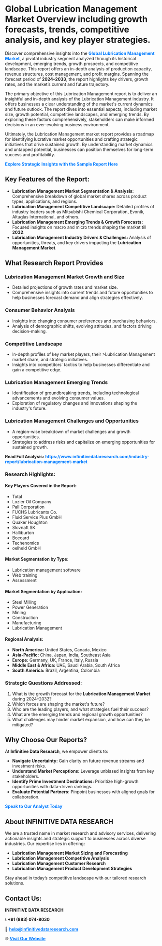 <h1>Global Lubrication Management Market Overview including growth forecasts, trends, competitive analysis, and key player strategies.</h1>
<p>
Discover comprehensive insights into the 
<a href="https://www.infinitivedataresearch.com/industry-report/lubrication-management-market" rel="dofollow" style="color: #007BFF; text-decoration: none;"><strong>Global Lubrication Management Market</strong></a>, a pivotal industry segment analyzed through its historical development, emerging trends, growth prospects, and competitive landscape. This report offers an in-depth analysis of production capacity, revenue structures, cost management, and profit margins. Spanning the forecast period of <strong>2024–2033</strong>, the report highlights key drivers, growth rates, and the market’s current and future trajectory.
</p>
<p>
The primary objective of this Lubrication Management report is to deliver an insightful and in-depth analysis of the Lubrication Management industry. It offers businesses a clear understanding of the market's current dynamics and future outlook. The report dives into essential aspects, including market size, growth potential, competitive landscapes, and emerging trends. By exploring these factors comprehensively, stakeholders can make informed decisions in an ever-evolving business environment.
</p>
<p>
Ultimately, the Lubrication Management market report provides a roadmap for identifying lucrative market opportunities and crafting strategic initiatives that drive sustained growth. By understanding market dynamics and untapped potential, businesses can position themselves for long-term success and profitability.
</p>
<p>
<a href="https://www.infinitivedataresearch.com/request-sample/reportId=102608" style="color: #007BFF; text-decoration: none;"><strong>Explore Strategic Insights with the Sample Report Here</strong></a>
</p>

<h2>Key Features of the Report:</h2>
<ul>
<li><strong>Lubrication Management Market Segmentation & Analysis:</strong> Comprehensive breakdown of global market shares across product types, applications, and regions.</li>
<li><strong>Lubrication Management Competitive Landscape:</strong> Detailed profiles of industry leaders such as Mitsubishi Chemical Corporation, Evonik, Altuglas International, and others.</li>
<li><strong>Lubrication Management Emerging Trends & Growth Forecasts:</strong> Focused insights on macro and micro trends shaping the market till <strong>2032</strong>.</li>
<li><strong>Lubrication Management Industry Drivers & Challenges:</strong> Analysis of opportunities, threats, and key drivers impacting the <strong>Lubrication Management Market</strong>.</li>
</ul>

<h2>What Research Report Provides</h2>
<h3>Lubrication Management Market Growth and Size</h3>
<ul>
<li>Detailed projections of growth rates and market size.</li>
<li>Comprehensive insights into current trends and future opportunities to help businesses forecast demand and align strategies effectively.</li>
</ul>

<h3>Consumer Behavior Analysis</h3>
<ul>
<li>Insights into changing consumer preferences and purchasing behaviors.</li>
<li>Analysis of demographic shifts, evolving attitudes, and factors driving decision-making.</li>
</ul>

<h3>Competitive Landscape</h3>
<ul>
<li>In-depth profiles of key market players, their >Lubrication Management market share, and strategic initiatives.</li>
<li>Insights into competitors' tactics to help businesses differentiate and gain a competitive edge.</li>
</ul>

<h3>Lubrication Management Emerging Trends</h3>
<ul>
<li>Identification of groundbreaking trends, including technological advancements and evolving consumer values.</li>
<li>Exploration of regulatory changes and innovations shaping the industry's future.</li>
</ul>

<h3>Lubrication Management Challenges and Opportunities</h3>
<ul>
<li>A region-wise breakdown of market challenges and growth opportunities.</li>
<li>Strategies to address risks and capitalize on emerging opportunities for sustained growth.</li>
</ul>
<p><strong>Read Full Analysis:</strong> <a href="https://www.infinitivedataresearch.com/industry-report/lubrication-management-market" rel="dofollow" style="color: #007BFF; text-decoration: none;"><strong>https://www.infinitivedataresearch.com/industry-report/lubrication-management-market</strong></a></p>
<h3>Research Highlights:</h3>
<h4>Key Players Covered in the Report:</h4>
<ul><li>Total</li><li>Lozier Oil Company</li><li>Pall Corporation</li><li>FUCHS Lubricants Co.</li><li>Fluid Service Plus GmbH</li><li>Quaker Houghton</li><li>Slovnaft SK</li><li>Halliburton</li><li>Boccard</li><li>Techenomics</li><li>oelheld GmbH</li></ul>
<h4>Market Segmentation by Type:</h4>
<ul><li>Lubrication management software</li><li>Web training</li><li>Assessment</li></ul>
<h4>Market Segmentation by Application:</h4>
<ul><li>Steel Milling</li><li>Power Generation</li><li>Mining</li><li>Construction</li><li>Manufacturing</li><li>Lubrication Management</li></ul>

<h4>Regional Analysis:</h4>
<ul>
<li><strong>North America:</strong> United States, Canada, Mexico</li>
<li><strong>Asia-Pacific:</strong> China, Japan, India, Southeast Asia</li>
<li><strong>Europe:</strong> Germany, UK, France, Italy, Russia</li>
<li><strong>Middle East & Africa:</strong> UAE, Saudi Arabia, South Africa</li>
<li><strong>South America:</strong> Brazil, Argentina, Colombia</li>
</ul>

<h3>Strategic Questions Addressed:</h3>
<ol>
<li>What is the growth forecast for the <strong>Lubrication Management Market</strong> during 2024–2032?</li>
<li>Which forces are shaping the market's future?</li>
<li>Who are the leading players, and what strategies fuel their success?</li>
<li>What are the emerging trends and regional growth opportunities?</li>
<li>What challenges may hinder market expansion, and how can they be mitigated?</li>
</ol>

<h2>Why Choose Our Reports?</h2>
<p>At <strong>Infinitive Data Research</strong>, we empower clients to:</p>
<ul>
<li><strong>Navigate Uncertainty:</strong> Gain clarity on future revenue streams and investment risks.</li>
<li><strong>Understand Market Perceptions:</strong> Leverage unbiased insights from key stakeholders.</li>
<li><strong>Identify Prime Investment Destinations:</strong> Prioritize high-growth opportunities with data-driven rankings.</li>
<li><strong>Evaluate Potential Partners:</strong> Pinpoint businesses with aligned goals for collaboration.</li>
</ul>
<p><a href="https://www.infinitivedataresearch.com/industry-report/lubrication-management-market" rel="dofollow" style="color: #007BFF; text-decoration: none;"><strong>Speak to Our Analyst Today</strong></a></p>

<h2>About INFINITIVE DATA RESEARCH</h2>
<p>We are a trusted name in market research and advisory services, delivering actionable insights and strategic support to businesses across diverse industries. Our expertise lies in offering:</p>
<ul>
<li><strong>Lubrication Management Market Sizing and Forecasting</strong></li>
<li><strong>Lubrication Management Competitive Analysis</strong></li>
<li><strong>Lubrication Management Customer Research</strong></li>
<li><strong>Lubrication Management Product Development Strategies</strong></li>
</ul>
<p>Stay ahead in today’s competitive landscape with our tailored research solutions.</p>

<h2>Contact Us:</h2>
<p><strong>INFINITIVE DATA RESEARCH</strong></p>
<p>📞 <strong>+91 (883) 074-8030</strong></p>
<p>📧 <strong><a href="mailto:help@infinitivedataresearch.com" style="color: #007BFF;">help@infinitivedataresearch.com</a></strong></p>
<p>🌐 <strong><a href="https://www.infinitivedataresearch.com" rel="dofollow" style="color: #007BFF;">Visit Our Website</a></strong></p>